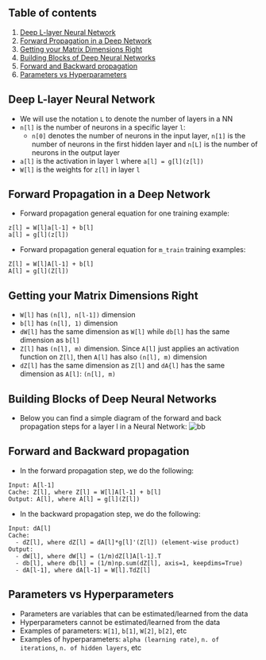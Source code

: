 ## Table of contents
1. [Deep L-layer Neural Network](#deep_l_layer_nn)
2. [Forward Propagation in a Deep Network](#forward_propagation)
3. [Getting your Matrix Dimensions Right](#matrix_dimensions)
4. [Building Blocks of Deep Neural Networks](#building_blocks)
5. [Forward and Backward propagation](#forward_backward_propagation)
6. [Parameters vs Hyperparameters](#parameters_vs_hyperparameters)


## Deep L-layer Neural Network <a name="deep_l_layer_nn"></a>
- We will use the notation ```L``` to denote the number of layers in a NN
- ```n[l]``` is the number of neurons in a specific layer ```l```:
  - ```n[0]``` denotes the number of neurons in the input layer, ```n[1]``` is the number of neurons in the first hidden layer and ```n[L]``` is the number of neurons in the output layer
- ```a[l]``` is the activation in layer ```l``` where ```a[l] = g[l](z[l])```
- ```W[l]``` is the weights for ```z[l]``` in layer ```l```


## Forward Propagation in a Deep Network <a name="forward_propagation"></a>
- Forward propagation general equation for one training example:
```
z[l] = W[l]a[l-1] + b[l]
a[l] = g[l](z[l])
```
- Forward propagation general equation for ```m_train``` training examples:
```
Z[l] = W[l]A[l-1] + b[l]
A[l] = g[l](Z[l])
```


## Getting your Matrix Dimensions Right <a name="matrix_dimensions"></a>
- ```W[l]``` has ```(n[l], n[l-1])``` dimension
- ```b[l]``` has ```(n[l], 1)``` dimension
- ```dW[l]``` has the same dimension as ```W[l]``` while ```db[l]``` has the same dimension as ```b[l]```
- ```Z[l]``` has ```(n[l], m)``` dimension. Since ```A[l]``` just applies an activation function on ```Z[l]```, then ```A[l]``` has also ```(n[l], m)``` dimension
- ```dZ[l]``` has the same dimension as ```Z[l]``` and ```dA{l]``` has the same dimension as ```A[l]```: ```(n[l], m)```

## Building Blocks of Deep Neural Networks <a name="building_blocks"></a>
- Below you can find a simple diagram of the forward and back propagation steps for a layer l in a Neural Network:
![bb](https://user-images.githubusercontent.com/36196866/144145652-6a4cb138-21a7-45b0-b5a4-4873a7226c98.PNG)

## Forward and Backward propagation <a name="forward_backward_propagation"></a>
- In the forward propagation step, we do the following:
```
Input: A[l-1]
Cache: Z[l], where Z[l] = W[l]A[l-1] + b[l]
Output: A[l], where A[l] = g[l](Z[l])
```
- In the backward propagation step, we do the following:
```
Input: dA[l]
Cache: 
  - dZ[l], where dZ[l] = dA[l]*g[l]'(Z[l]) (element-wise product)
Output: 
  - dW[l], where dW[l] = (1/m)dZ[l]A[l-1].T
  - db[l], where db[l] = (1/m)np.sum(dZ[l], axis=1, keepdims=True)
  - dA[l-1], where dA[l-1] = W[l].TdZ[l]
```

## Parameters vs Hyperparameters <a name="parameters_vs_hyperparameters"></a>
- Parameters are variables that can be estimated/learned from the data
- Hyperparameters cannot be estimated/learned from the data
- Examples of parameters: ```W[1]```, ```b[1]```, ```W[2]```, ```b[2]```, etc
- Examples of hyperparameters: ```alpha (learning rate)```, ```n. of iterations```, ```n. of hidden layers```, etc
